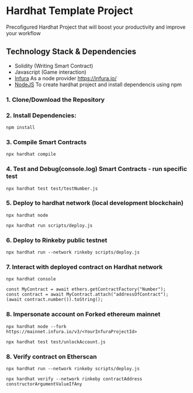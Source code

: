 # Hardhat Template Project
Precofigured Hardhat Project that will boost your productivity and improve your workflow

## Technology Stack & Dependencies

- Solidity (Writing Smart Contract)
- Javascript (Game interaction)
- [Infura](https://www.alchemy.com/) As a node provider
https://infura.io/
- [NodeJS](https://nodejs.org/en/) To create hardhat project and install dependencis using npm


### 1. Clone/Download the Repository

### 2. Install Dependencies:
```
npm install
```

### 3. Compile Smart Contracts
```
npx hardhat compile
```

### 4. Test and Debug(console.log) Smart Contracts - run specific test
```
npx hardhat test test/testNumber.js
```

### 5. Deploy to hardhat network (local development blockchain)
```
npx hardhat node
```
```
npx hardhat run scripts/deploy.js
```

### 6. Deploy to Rinkeby public testnet
```
npx hardhat run --network rinkeby scripts/deploy.js
```

### 7. Interact with deployed contract on Hardhat network
```
npx hardhat console

const MyContract = await ethers.getContractFactory("Number");
const contract = await MyContract.attach("addressOfContract");
(await contract.number()).toString();
```

### 8. Impersonate account on Forked ethereum mainnet
```
npx hardhat node --fork https://mainnet.infura.io/v3/<YourInfuraProjectId>
```
```
npx hardhat test test/unlockAccount.js 
```

### 8. Verify contract on Etherscan 
```
npx hardhat run --network rinkeby scripts/deploy.js
```
```
npx hardhat verify --network rinkeby contractAddress constructorArgumentValueIfAny
```